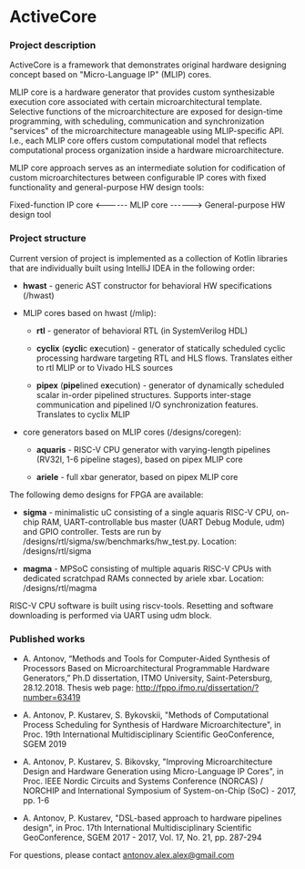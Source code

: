 # ActiveCore

### Project description

ActiveCore is a framework that demonstrates original hardware designing concept based on "Micro-Language IP" (MLIP) cores.

MLIP core is a hardware generator that provides custom synthesizable execution core associated with certain microarchitectural template. Selective functions of the microarchitecture are exposed for design-time programming, with scheduling, communication and synchronization "services" of the microarchitecture manageable using MLIP-specific API. I.e., each MLIP core offers custom computational model that reflects computational process organization inside a hardware microarchitecture.

MLIP core approach serves as an intermediate solution for codification of custom microarchitectures between configurable IP cores with fixed functionality and general-purpose HW design tools:

Fixed-function IP core <------ MLIP core ------> General-purpose HW design tool

### Project structure

Current version of project is implemented as a collection of Kotlin libraries that are individually built using IntelliJ IDEA in the following order:

* **hwast** - generic AST constructor for behavioral HW specifications (/hwast)

* MLIP cores based on hwast (/mlip):

	* **rtl** - generator of behavioral RTL (in SystemVerilog HDL)

	* **cyclix** (**cycli**c e**x**ecution) - generator of statically scheduled cyclic processing hardware targeting RTL and HLS flows. Translates either to rtl MLIP or to Vivado HLS sources

	* **pipex** (**pipe**lined e**x**ecution) - generator of dynamically scheduled scalar in-order pipelined structures. Supports inter-stage communication and pipelined I/O synchronization features. Translates to cyclix MLIP

* core generators based on MLIP cores (/designs/coregen):

	* **aquaris** - RISC-V CPU generator with varying-length pipelines (RV32I, 1-6 pipeline stages), based on pipex MLIP core

	* **ariele** - full xbar generator, based on pipex MLIP core

The following demo designs for FPGA are available:

* **sigma** - minimalistic uC consisting of a single aquaris RISC-V CPU, on-chip RAM, UART-controllable bus master (UART Debug Module, udm) and GPIO controller. Tests are run by /designs/rtl/sigma/sw/benchmarks/hw_test.py. Location: /designs/rtl/sigma

* **magma** - MPSoC consisting of multiple aquaris RISC-V CPUs with dedicated scratchpad RAMs connected by ariele xbar. Location: /designs/rtl/magma

RISC-V CPU software is built using riscv-tools. Resetting and software downloading is performed via UART using udm block.

### Published works

* A. Antonov, “Methods and Tools for Computer-Aided Synthesis of Processors Based on Microarchitectural Programmable Hardware Generators,” Ph.D dissertation, ITMO University, Saint-Petersburg, 28.12.2018. Thesis web page: http://fppo.ifmo.ru/dissertation/?number=63419

* A. Antonov, P. Kustarev, S. Bykovskii, "Methods of Computational Process Scheduling for Synthesis of Hardware Microarchitecture", in Proc. 19th International Multidisciplinary Scientific GeoConference, SGEM 2019

* A. Antonov, P. Kustarev, S. Bikovsky, "Improving Microarchitecture Design and Hardware Generation using Micro-Language IP Cores", in Proc. IEEE Nordic Circuits and Systems Conference (NORCAS) / NORCHIP and International Symposium of System-on-Chip (SoC) - 2017, pp. 1-6

* A. Antonov, P. Kustarev, "DSL-based approach to hardware pipelines design", in Proc. 17th International Multidisciplinary Scientific GeoConference, SGEM 2017 - 2017, Vol. 17, No. 21, pp. 287-294

For questions, please contact antonov.alex.alex@gmail.com
